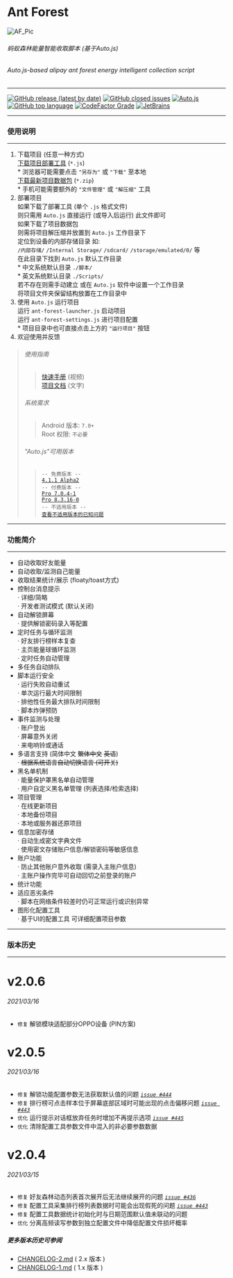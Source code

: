 # Ant Forest

![AF_Pic](https://github.com/SuperMonster002/Hello-Sockpuppet/raw/master/Ant_Forest_Banner_361%C3%97103.png)

###### 蚂蚁森林能量智能收取脚本 (基于Auto.js)

###### Auto.js\-based alipay ant forest energy intelligent collection script

******

[![GitHub release (latest by date)](https://img.shields.io/github/v/release/SuperMonster003/Ant-Forest)](https://github.com/SuperMonster003/Ant-Forest/releases/latest)
[![GitHub closed issues](https://img.shields.io/github/issues/SuperMonster003/Ant-Forest?color=009688)](https://github.com/SuperMonster003/Ant-Forest/issues)
[![Auto.js](https://img.shields.io/badge/auto.js-%3E%3D%204.1.1%20alpha2-67a91b)](https://github.com/hyb1996/Auto.js)
[![GitHub top language](https://img.shields.io/github/languages/top/SuperMonster003/Ant-Forest?color=eb8031)](https://github.com/topics/javascript)
[![CodeFactor Grade](https://www.codefactor.io/repository/github/supermonster003/ant-forest/badge?s=61cf94a3f5266c39dd9c4873d2413a9cf365a3eb)](https://www.codefactor.io/repository/github/supermonster003/ant-forest)
[![JetBrains](https://img.shields.io/badge/supporter-JetBrains-%23ee4677)](https://www.jetbrains.com/?from=Ant-Forest)

******
### 使用说明
******

1. 下载项目 (任意一种方式)  
   [下载项目部署工具](https://raw.githubusercontent.com/SuperMonster003/Ant-Forest/master/tools/ant-forest-deployment-tool.min.js) (`*.js`)  
   \* 浏览器可能需要点击 `"另存为"` 或 `"下载"` 至本地  
   [下载最新项目数据包](https://github.com/SuperMonster003/Ant-Forest/archive/master.zip) (`*.zip`)  
   \* 手机可能需要额外的 `"文件管理"` 或 `"解压缩"` 工具
2. 部署项目  
   如果下载了部署工具 (单个 `.js` 格式文件)  
   则只需用 `Auto.js` 直接运行 (或导入后运行) 此文件即可  
   如果下载了项目数据包  
   则需将项目解压缩并放置到 `Auto.js` 工作目录下  
   定位到设备的内部存储目录 如:  
   `/内部存储/` `/Internal Storage/` `/sdcard/` `/storage/emulated/0/` 等  
   在此目录下找到 `Auto.js` 默认工作目录  
   \* 中文系统默认目录 `./脚本/`  
   \* 英文系统默认目录 `./Scripts/`  
   若不存在则需手动建立 或在 `Auto.js` 软件中设置一个工作目录  
   将项目文件夹保留结构放置在工作目录中
3. 使用 `Auto.js` 运行项目  
   运行 `ant-forest-launcher.js` 启动项目  
   运行 `ant-forest-settings.js` 进行项目配置  
   \* 项目目录中也可直接点击上方的 `"运行项目"` 按钮
4. 欢迎使用并反馈

> ###### 使用指南
>
> > [快速手册](https://www.bilibili.com/video/av91979276/) (视频)  
> > [项目文档](https://github.com/SuperMonster003/Ant-Forest/wiki/%E8%9A%82%E8%9A%81%E6%A3%AE%E6%9E%97-(Ant-Forest)) (文字)
>
> ###### 系统需求
>
> > Android 版本: `7.0+`  
> > Root 权限: `不必要`
>
> ###### "Auto.js"可用版本
>
> > `-- 免费版本 --`  
> > [`4.1.1 Alpha2`](https://github.com/SuperMonster002/Hello-Sockpuppet/raw/master/%5Bauto.js%5D%5B4.1.1_alpha2%5D%5Barm-v7%5D(b69a4e23).apk?raw=true)  
> > `-- 付费版本 --`  
> > [`Pro 7.0.4-1`](https://github.com/SuperMonster002/Hello-Sockpuppet/blob/master/%5Bauto.js%5D%5Bpro_7.0.4-1%5D(31b16c93).apk?raw=true)  
> > [`Pro 8.3.16-0`](https://github.com/SuperMonster002/Hello-Sockpuppet/blob/master/%5Bauto.js%5D%5Bpro_8.3.16-0%5D(9a414abf).apk?raw=true)  
> > `-- 不适用版本 --`  
> > [`查看不适用版本的已知问题`](https://github.com/SuperMonster002/Hello-Sockpuppet/blob/master/README.md)

******
### 功能简介
******

* 自动收取好友能量
* 自动收取/监测自己能量
* 收取结果统计/展示 (floaty/toast方式)
* 控制台消息提示  
  · 详细/简略  
  · 开发者测试模式 (默认关闭)
* 自动解锁屏幕  
  · 提供解锁密码录入等配置
* 定时任务与循环监测  
  · 好友排行榜样本复查  
  · 主页能量球循环监测  
  · 定时任务自动管理
* 多任务自动排队
* 脚本运行安全  
  · 运行失败自动重试  
  · 单次运行最大时间限制  
  · 排他性任务最大排队时间限制  
  · 脚本炸弹预防
* 事件监测与处理  
  · 账户登出  
  · 屏幕意外关闭  
  · 来电响铃或通话
* 多语言支持 (简体中文 ~~繁体中文~~ ~~英语~~)  
  · ~~根据系统语言自动切换语言 (可开关)~~
* 黑名单机制  
  · 能量保护罩黑名单自动管理  
  · 用户自定义黑名单管理 (列表选择/检索选择)
* 项目管理  
  · 在线更新项目  
  · 本地备份项目  
  · 本地或服务器还原项目
* 信息加密存储  
  · 自动生成密文字典文件  
  · 使用密文存储账户信息/解锁密码等敏感信息
* 账户功能  
  · 防止其他账户意外收取 (需录入主账户信息)  
  · 主账户操作完毕可自动回切之前登录的账户
* 统计功能
* 适应恶劣条件  
  · 脚本在网络条件较差时仍可正常运行或识别异常
* 图形化配置工具  
  · 基于UI的配置工具 可详细配置项目参数

******
### 版本历史
******

[comment]: <> (Version history only shows last 3 versions)

# v2.0.6
###### 2021/03/16
* `修复` 解锁模块适配部分OPPO设备 (PIN方案)

# v2.0.5
###### 2021/03/16
* `修复` 解锁功能配置参数无法获取默认值的问题 _[`issue #444`](https://github.com/SuperMonster003/Ant-Forest/issues/444)_
* `修复` 排行榜可点击样本位于屏幕底部区域时可能出现的点击偏移问题 _[`issue #443`](https://github.com/SuperMonster003/Ant-Forest/issues/443)_
* `优化` 运行提示对话框放弃任务时增加不再提示选项 _[`issue #445`](https://github.com/SuperMonster003/Ant-Forest/issues/445)_
* `优化` 清除配置工具参数文件中混入的非必要参数数据

# v2.0.4
###### 2021/03/15
* `修复` 好友森林动态列表首次展开后无法继续展开的问题 _[`issue #436`](https://github.com/SuperMonster003/Ant-Forest/issues/436)_
* `修复` 配置工具采集排行榜列表数据时可能会出现假死的问题 _[`issue #443`](https://github.com/SuperMonster003/Ant-Forest/issues/443)_
* `修复` 配置工具数据统计初始化时与日期范围默认值未联动的问题
* `优化` 分离高频读写参数到独立配置文件中降低配置文件损坏概率

##### 更多版本历史可参阅
* [CHANGELOG-2.md](https://github.com/SuperMonster003/Ant-Forest/blob/master/documents/CHANGELOG-2.md)  ( 2.x 版本 )
* [CHANGELOG-1.md](https://github.com/SuperMonster003/Ant-Forest/blob/master/documents/CHANGELOG-1.md)  ( 1.x 版本 )


[comment]: <> (
If you prefer to make a donation, run ant-forest-settings.js with Auto.js, then go to the "About" page and click my name. When the page with a pink "CLOSE" button popped up, you could see the QR Code by long-clicking this button. Blue QR Code for Alipay and green for WeChat. I believe i could make it better with your support.
)